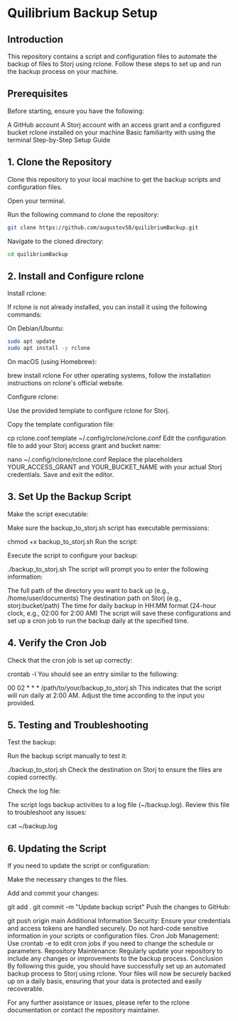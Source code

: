 # Quilibrium Backup Setup
## Introduction
This repository contains a script and configuration files to automate the backup of files to Storj using rclone. Follow these steps to set up and run the backup process on your machine.

## Prerequisites
Before starting, ensure you have the following:

A GitHub account
A Storj account with an access grant and a configured bucket
rclone installed on your machine
Basic familiarity with using the terminal
Step-by-Step Setup Guide
## 1. Clone the Repository
Clone this repository to your local machine to get the backup scripts and configuration files.

Open your terminal.

Run the following command to clone the repository:



```bash
git clone https://github.com/augustov58/quilibriumBackup.git 
```

Navigate to the cloned directory:


```bash
cd quilibriumBackup
```

## 2. Install and Configure rclone
Install rclone:

If rclone is not already installed, you can install it using the following commands:

On Debian/Ubuntu:


```bash
sudo apt update
sudo apt install -y rclone
```

On macOS (using Homebrew):


brew install rclone
For other operating systems, follow the installation instructions on rclone's official website.

Configure rclone:

Use the provided template to configure rclone for Storj.

Copy the template configuration file:


cp rclone.conf.template ~/.config/rclone/rclone.conf
Edit the configuration file to add your Storj access grant and bucket name:


nano ~/.config/rclone/rclone.conf
Replace the placeholders YOUR_ACCESS_GRANT and YOUR_BUCKET_NAME with your actual Storj credentials. Save and exit the editor.

## 3. Set Up the Backup Script
Make the script executable:

Make sure the backup_to_storj.sh script has executable permissions:


chmod +x backup_to_storj.sh
Run the script:

Execute the script to configure your backup:


./backup_to_storj.sh
The script will prompt you to enter the following information:

The full path of the directory you want to back up (e.g., /home/user/documents)
The destination path on Storj (e.g., storj:bucket/path)
The time for daily backup in HH:MM format (24-hour clock, e.g., 02:00 for 2:00 AM)
The script will save these configurations and set up a cron job to run the backup daily at the specified time.

## 4. Verify the Cron Job
Check that the cron job is set up correctly:


crontab -l
You should see an entry similar to the following:


00 02 * * * /path/to/your/backup_to_storj.sh
This indicates that the script will run daily at 2:00 AM. Adjust the time according to the input you provided.

## 5. Testing and Troubleshooting
Test the backup:

Run the backup script manually to test it:


./backup_to_storj.sh
Check the destination on Storj to ensure the files are copied correctly.

Check the log file:

The script logs backup activities to a log file (~/backup.log). Review this file to troubleshoot any issues:


cat ~/backup.log
## 6. Updating the Script
If you need to update the script or configuration:

Make the necessary changes to the files.

Add and commit your changes:


git add .
git commit -m "Update backup script"
Push the changes to GitHub:


git push origin main
Additional Information
Security: Ensure your credentials and access tokens are handled securely. Do not hard-code sensitive information in your scripts or configuration files.
Cron Job Management: Use crontab -e to edit cron jobs if you need to change the schedule or parameters.
Repository Maintenance: Regularly update your repository to include any changes or improvements to the backup process.
Conclusion
By following this guide, you should have successfully set up an automated backup process to Storj using rclone. Your files will now be securely backed up on a daily basis, ensuring that your data is protected and easily recoverable.

For any further assistance or issues, please refer to the rclone documentation or contact the repository maintainer.
